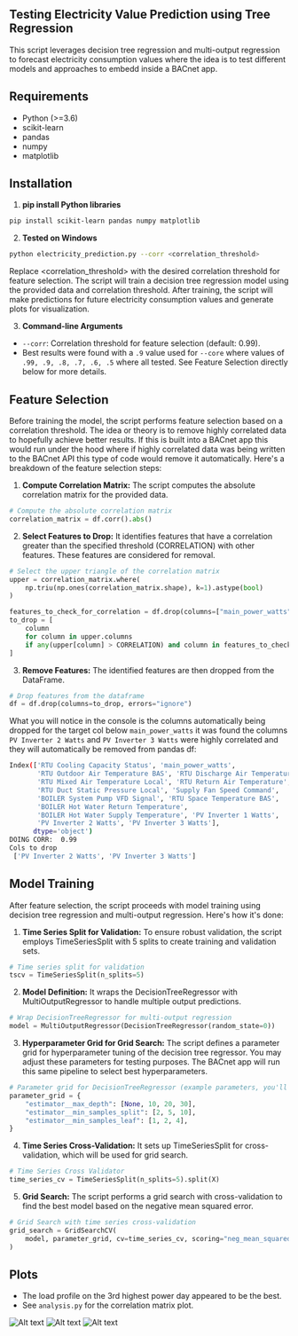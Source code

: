 ## Testing Electricity Value Prediction using Tree Regression

This script leverages decision tree regression and multi-output regression to forecast electricity consumption values where the idea is to test different models and approaches to embedd inside a BACnet app.

## Requirements
- Python (>=3.6)
- scikit-learn
- pandas
- numpy
- matplotlib

## Installation
1. **pip install Python libraries**

```bash
pip install scikit-learn pandas numpy matplotlib

```

2. **Tested on Windows**
```bash
python electricity_prediction.py --corr <correlation_threshold>
```
Replace <correlation_threshold> with the desired correlation threshold for feature selection. The script will train a decision tree regression model using the provided data and correlation threshold. After training, the script will make predictions for future electricity consumption values and generate plots for visualization.

3. **Command-line Arguments**
* `--corr`: Correlation threshold for feature selection (default: 0.99).
* Best results were found with a `.9` value used for `--core` where values of `.99, .9, .8, .7, .6, .5` where all tested. See Feature Selection directly below for more details. 

## Feature Selection
Before training the model, the script performs feature selection based on a correlation threshold. 
The idea or theory is to remove highly correlated data to hopefully achieve better results. 
If this is built into a BACnet app this would run under the hood where if highly correlated data was being written
to the BACnet API this type of code would remove it automatically.
Here's a breakdown of the feature selection steps:

1. **Compute Correlation Matrix:** The script computes the absolute correlation matrix for the provided data.
```python
# Compute the absolute correlation matrix
correlation_matrix = df.corr().abs()
```
2. **Select Features to Drop:** It identifies features that have a correlation greater than the specified threshold (CORRELATION) with other features. These features are considered for removal.
```python
# Select the upper triangle of the correlation matrix
upper = correlation_matrix.where(
    np.triu(np.ones(correlation_matrix.shape), k=1).astype(bool)
)

features_to_check_for_correlation = df.drop(columns=["main_power_watts"]).columns
to_drop = [
    column
    for column in upper.columns
    if any(upper[column] > CORRELATION) and column in features_to_check_for_correlation
]
```
3. **Remove Features:** The identified features are then dropped from the DataFrame.
```python
# Drop features from the dataframe
df = df.drop(columns=to_drop, errors="ignore")
```

What you will notice in the console is the columns automatically being dropped for the target col below `main_power_watts` it was found 
the columns `PV Inverter 2 Watts` and `PV Inverter 3 Watts` were highly correlated and they will automatically be removed from pandas df:
```bash
Index(['RTU Cooling Capacity Status', 'main_power_watts',
       'RTU Outdoor Air Temperature BAS', 'RTU Discharge Air Temperature',
       'RTU Mixed Air Temperature Local', 'RTU Return Air Temperature',
       'RTU Duct Static Pressure Local', 'Supply Fan Speed Command',
       'BOILER System Pump VFD Signal', 'RTU Space Temperature BAS',
       'BOILER Hot Water Return Temperature',
       'BOILER Hot Water Supply Temperature', 'PV Inverter 1 Watts',
       'PV Inverter 2 Watts', 'PV Inverter 3 Watts'],
      dtype='object')
DOING CORR:  0.99
Cols to drop 
 ['PV Inverter 2 Watts', 'PV Inverter 3 Watts']
 ```

## Model Training
After feature selection, the script proceeds with model training using decision tree regression and multi-output regression. Here's how it's done:

1. **Time Series Split for Validation:** To ensure robust validation, the script employs TimeSeriesSplit with 5 splits to create training and validation sets.

```python
# Time series split for validation
tscv = TimeSeriesSplit(n_splits=5)
```
2. **Model Definition:** It wraps the DecisionTreeRegressor with MultiOutputRegressor to handle multiple output predictions.
```python
# Wrap DecisionTreeRegressor for multi-output regression
model = MultiOutputRegressor(DecisionTreeRegressor(random_state=0))
```
3. **Hyperparameter Grid for Grid Search:** The script defines a parameter grid for hyperparameter tuning of the decision tree regressor. You may adjust these parameters for testing purposes. The BACnet app will run this same pipeline to select best hyperparameters.
```python
# Parameter grid for DecisionTreeRegressor (example parameters, you'll need to define these yourself)
parameter_grid = {
    "estimator__max_depth": [None, 10, 20, 30],
    "estimator__min_samples_split": [2, 5, 10],
    "estimator__min_samples_leaf": [1, 2, 4],
}
```
4. **Time Series Cross-Validation:** It sets up TimeSeriesSplit for cross-validation, which will be used for grid search.
```python
# Time Series Cross Validator
time_series_cv = TimeSeriesSplit(n_splits=5).split(X)
```
5. **Grid Search:** The script performs a grid search with cross-validation to find the best model based on the negative mean squared error.
```python
# Grid Search with time series cross-validation
grid_search = GridSearchCV(
    model, parameter_grid, cv=time_series_cv, scoring="neg_mean_squared_error"
)
```

## Plots 
* The load profile on the 3rd highest power day appeared to be the best.
* See `analysis.py` for the correlation matrix plot.

![Alt text](/plots/DecisionTreeRegressor_corr_0.9.png)
![Alt text](/plots/ExtraTreeRegressor_corr_0.9.png)
![Alt text](/plots/correlation_matrix.png)